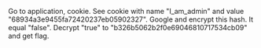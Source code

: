 Go to application, cookie. See cookie with name "I_am_admin" and value "68934a3e9455fa72420237eb05902327". Google and encrypt this hash. It equal "false". Decrypt "true" to "b326b5062b2f0e69046810717534cb09" and get flag.
